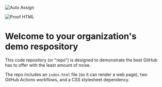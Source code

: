 ![Auto Assign](https://github.com/sigma-everywhere/demo-repository/actions/workflows/auto-assign.yml/badge.svg)

![Proof HTML](https://github.com/sigma-everywhere/demo-repository/actions/workflows/proof-html.yml/badge.svg)

# Welcome to your organization's demo respository
This code repository (or "repo") is designed to demonstrate the best GitHub has to offer with the least amount of noise.

The repo includes an `index.html` file (so it can render a web page), two GitHub Actions workflows, and a CSS stylesheet dependency.
